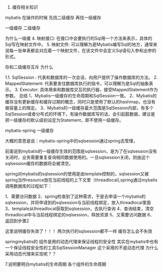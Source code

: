 1. 缓存相关知识

mybatis   在操作的时候 先找二级缓存 再找一级缓存

一级缓存 
二级缓存

为什么一级缓  4. 映射接口: 在接口中会要执行的Sql用一个方法来表示，具体的Sql写在映射文件中。
        5. 映射文件: 可以理解为是Mybatis编写Sql的地方，通常来说每一张单表都会对应着一个映射文件，在该文件中会定义Sql语句入参和出参的形式。
      
存和二级缓存互斥
为什么

1.1. SqlSession : 代表和数据库的一次会话，向用户提供了操作数据库的方法。
  2. MappedStatement: 代表要发往数据库执行的指令，可以理解为是Sql的抽象表示。
  3. Executor: 具体用来和数据库交互的执行器，接受MappedStatement作为参数。
总结
1、Mybatis一级缓存的生命周期和SqlSession一致。 
2、Mybatis的缓存没有更新缓存和缓存过期的概念，同时只是使用了默认的hashmap，也没有做容量上的限定。 
3、Mybatis的一级缓存最大范围是SqlSession内部，有多个SqlSession或者分布式的环境下，有操作数据库写的话，会引起脏数据，建议是把一级缓存的默认级别设定为Statement，即不使用一级缓存。


mybatis-spring 一级缓存

大概的意思是说：mybatis-spring中的sqlsession通过spring去管理，

前面说到mybatis的一级缓存生效的范围是sqlsession，是为了在sqlsession没有关闭时，业务需要重复查询相同数据使用的。一旦sqlsession关闭，则由这个sqlsession缓存的数据将会被清空。

spring对mybatis的sqlsession的使用是由template控制的，sqlsession又被spring当作resource放在当前线程的上下文里（threadlocal),spring通过mybatis调用数据库的过程如下：

1、需要访问数据
2、spring检查到了这种需求，于是去申请一个mybatis的sqlsession，并将申请到的sqlsession与当前线程绑定，放入threadlocal里面
3、template从threadlocal获取到sqlsession，去执行查询
4、查询结束，清空threadlocal中与当前线程绑定的sqlsession，释放资源
5、又需要访问数据
6、返回到步骤2

 这里说明缓存失效了！！！ 两次执行的sqlsession都不一样 缓存怎么会不失效
 
 springmybatis的 组件是用的动态代理来保证线程的安全性  其实在mybatis中也有一个保证线程安全性的工具SqlSessionManager  这个采用的不是动态代理 
 为什么采用动态代理来实现呢？？

7.说明要明白mybatis的生命周期 各个组件的生命周期


